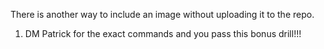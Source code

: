 There is another way to include an image without uploading it to the repo.

1. DM Patrick for the exact commands and you pass this bonus drill!!!